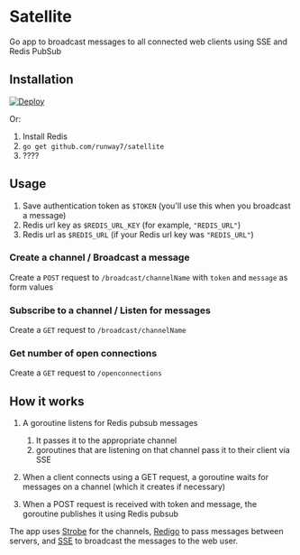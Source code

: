 # Satellite
Go app to broadcast messages to all connected web clients using SSE and Redis PubSub

## Installation
[![Deploy](https://www.herokucdn.com/deploy/button.png)](https://heroku.com/deploy)

Or:

1. Install Redis
2. `go get github.com/runway7/satellite`
3. ????

## Usage
1. Save authentication token as `$TOKEN` (you'll use this when you broadcast a message)
2. Redis url key as `$REDIS_URL_KEY` (for example, `"REDIS_URL"`)
3. Redis url as `$REDIS_URL` (if your Redis url key was `"REDIS_URL"`)

### Create a channel / Broadcast a message
Create a `POST` request to `/broadcast/channelName` with `token` and `message` as form values

### Subscribe to a channel / Listen for messages
Create a `GET` request to `/broadcast/channelName`

### Get number of open connections
Create a `GET` request to `/openconnections`

## How it works
1. A goroutine listens for Redis pubsub messages
   1. It passes it to the appropriate channel 
   2. goroutines that are listening on that channel pass it to their client via SSE

2. When a client connects using a GET request, a goroutine waits for messages on a channel (which it creates if necessary)

3. When a POST request is received with token and message, the goroutine publishes it using Redis pubsub

The app uses [Strobe](github.com/sudhirj/strobe) for the channels, [Redigo](github.com/garyburd/redigo/redis) to pass messages between servers, and [SSE](github.com/manucorporat/sse) to broadcast the messages to the web user.
